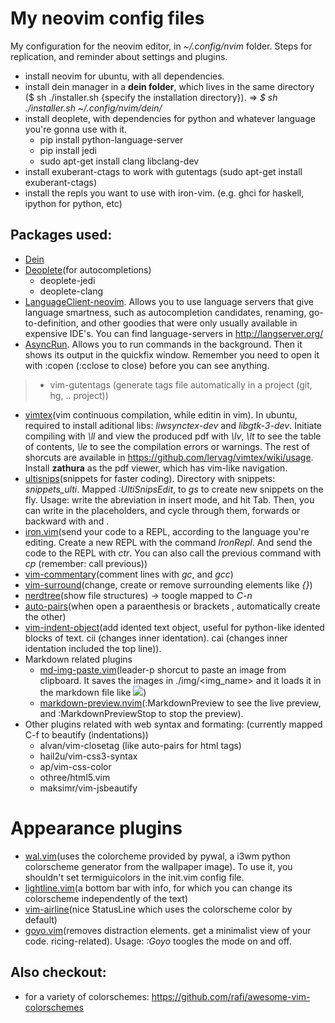 # My neovim config files
My configuration for the neovim editor, in *~/.config/nvim* folder.
Steps for replication, and reminder about settings and plugins.

* install neovim for ubuntu, with all dependencies.
* install dein manager in a **dein folder**, which lives in the same directory ($ sh ./installer.sh {specify the installation directory}). => *$ sh ./installer.sh ~/.config/nvim/dein/*
* install deoplete, with dependencies for python and whatever language you're gonna use with it.
  * pip install python-language-server
  * pip install jedi
  * sudo apt-get install clang libclang-dev
* install exuberant-ctags to work with gutentags (sudo apt-get install exuberant-ctags)
* install the repls you want to use with iron-vim. (e.g. ghci for haskell, ipython for python, etc)


## Packages used:
* [Dein](https://github.com/Shougo/dein.vim)
* [Deoplete](https://github.com/Shougo/deoplete.nvim)(for autocompletions)
  * deoplete-jedi
  * deoplete-clang
* [LanguageClient-neovim](https://github.com/autozimu/LanguageClient-neovim). Allows you to use language servers that give language smartness, such as autocompletion candidates, renaming, go-to-definition, and other goodies that were only usually available in expensive IDE's. You can find language-servers in http://langserver.org/
* [AsyncRun](https://github.com/skywind3000/asyncrun.vim). Allows you to run commands in the background. Then it shows its output in the quickfix window. Remember you need to open it with :copen (:cclose to close) before you can see anything.
> * vim-gutentags (generate tags file automatically in a project (git, hg, .. project))
* [vimtex](https://github.com/lervag/vimtex)(vim continuous compilation, while editin in vim). In ubuntu, required to install aditional libs: *liwsynctex-dev* and *libgtk-3-dev*. Initiate compiling with *\ll* and view the produced pdf with *\lv*, *\lt* to see the table of contents, *\le* to see the compilation errors or warnings. The rest of shorcuts are available in <a>https://github.com/lervag/vimtex/wiki/usage</a>. Install **zathura** as the pdf viewer, which has vim-like navigation.
* [ultisnips](https://github.com/sirver/UltiSnips)(snippets for faster coding). Directory with snippets: *snippets_ulti*. Mapped *:UltiSnipsEdit*, to *gs* to create new snippets on the fly. Usage: write the abreviation in insert mode, and hit Tab. Then, you can write in the placeholders, and cycle through them, forwards or backward with <C-j> and <C-k>.
* [iron.vim](https://github.com/Vigemus/iron.nvim)(send your code to a REPL, according to the language you're editing. Create a new REPL with the command *IronRepl*. And send the code to the REPL with *ctr*. You can also call the previous command with *cp* (remember: call previous))
* [vim-commentary](https://github.com/tpope/vim-commentary)(comment lines with *gc*, and *gcc*)
* [vim-surround](https://github.com/tpope/vim-surround)(change, create or remove surrounding elements like *{}*)
* [nerdtree](https://github.com/scrooloose/nerdtree)(show file structures) -> toogle mapped to *C-n*
* [auto-pairs](https://github.com/jiangmiao/auto-pairs)(when open a paraenthesis or brackets , automatically create the other)
* [vim-indent-object](https://github.com/michaeljsmith/vim-indent-object)(add idented text object, useful for python-like idented blocks of text. cii (changes inner identation). cai (changes inner identation included the top line)).
* Markdown related plugins
  * [md-img-paste.vim](https://github.com/ferrine/md-img-paste.vim)(leader-p shorcut to paste an image from clipboard. It saves the images in ./img/<img_name> and it loads it in the markdown file like ![](img/<img_name>))
  * [markdown-preview.nvim](https://github.com/iamcco/markdown-preview.nvim)(:MarkdownPreview to see the live preview, and :MarkdownPreviewStop to stop the preview).
* Other plugins related with web syntax and formating: (currently mapped C-f to beautify (indentations))
  * alvan/vim-closetag (like auto-pairs for html tags)
  * hail2u/vim-css3-syntax
  * ap/vim-css-color
  * othree/html5.vim
  * maksimr/vim-jsbeautify
  
# Appearance plugins
* [wal.vim](https://github.com/dylanaraps/wal.vim)(uses the colorcheme provided by pywal, a i3wm python colorscheme generator from the wallpaper image). To use it, you shouldn't set termiguicolors in the init.vim config file.
* [lightline.vim](https://github.com/itchyny/lightline.vim)(a bottom bar with info, for which you can change its colorscheme independently of the text)
* [vim-airline](https://github.com/vim-airline/vim-airline)(nice StatusLine which uses the colorscheme color by default)
* [goyo.vim](https://github.com/junegunn/goyo.vim)(removes distraction elements. get a minimalist view of your code. ricing-related). Usage: *:Goyo* toogles the mode on and off.

## Also checkout:
* for a variety of colorschemes: <a>https://github.com/rafi/awesome-vim-colorschemes</a>
